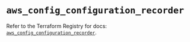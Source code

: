 # `aws_config_configuration_recorder`

Refer to the Terraform Registry for docs: [`aws_config_configuration_recorder`](https://registry.terraform.io/providers/hashicorp/aws/5.81.0/docs/resources/config_configuration_recorder).
